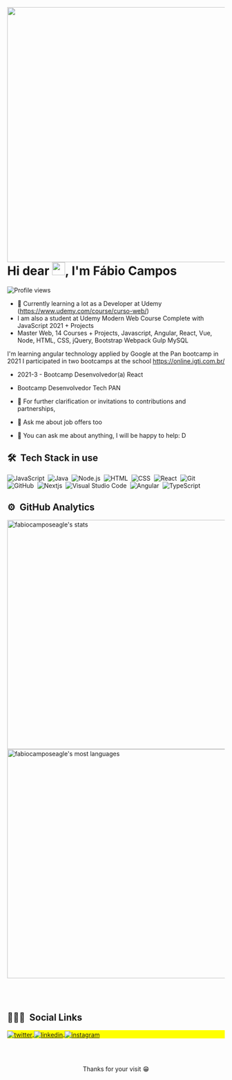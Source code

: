 <img align="right" height="590em" src="https://user-images.githubusercontent.com/62512557/138941827-e13d5c33-3a1b-434c-b946-8c737d9fefa4.png"/>

<h1 align="left">Hi dear <img src="https://raw.githubusercontent.com/kaueMarques/kaueMarques/master/hi.gif" width="30px">, I'm Fábio Campos</h1>

<p align="left"> <img src="https://komarev.com/ghpvc/?username=maykbrito&color=yellow" alt="Profile views" /> </p>
        
- 💼 Currently learning a lot as a Developer at Udemy (https://www.udemy.com/course/curso-web/)
- I am also a student at Udemy Modern Web Course Complete with JavaScript 2021 + Projects
-  Master Web, 14 Courses + Projects, Javascript, Angular, React, Vue, Node, HTML, CSS, jQuery, Bootstrap Webpack Gulp MySQL

I'm learning angular technology applied by Google at the Pan bootcamp
in 2021 I participated in two bootcamps at the school https://online.igti.com.br/

-  2021-3 - Bootcamp Desenvolvedor(a) React
-  Bootcamp Desenvolvedor Tech PAN 

- 💌 For further clarification or invitations to contributions and partnerships,
- 💬 Ask me about job offers too
- 💬 You can ask me about anything, I will be happy to help: D

## 🛠 &nbsp;Tech Stack in use

![JavaScript](https://img.shields.io/badge/-JavaScript-05122A?style=flat&logo=javascript)&nbsp;
![Java](https://img.shields.io/badge/-SQLite-05122A?style=flat&logo=sqlite)&nbsp;
![Node.js](https://img.shields.io/badge/-Node.js-05122A?style=flat&logo=node.js)&nbsp;
![HTML](https://img.shields.io/badge/-HTML-05122A?style=flat&logo=HTML5)&nbsp;
![CSS](https://img.shields.io/badge/-CSS-05122A?style=flat&logo=CSS3&logoColor=1572B6)&nbsp;
![React](https://img.shields.io/badge/-React-05122A?style=flat&logo=react)&nbsp;
![Git](https://img.shields.io/badge/-Git-05122A?style=flat&logo=git)&nbsp;
![GitHub](https://img.shields.io/badge/-GitHub-05122A?style=flat&logo=github)&nbsp;
![Nextjs](https://img.shields.io/badge/-Nextjs-05122A?style=flat&logo=markdown)&nbsp;
![Visual Studio Code](https://img.shields.io/badge/-Visual%20Studio%20Code-05122A?style=flat&logo=visual-studio-code&logoColor=007ACC)&nbsp;
![Angular](https://img.shields.io/badge/-Angular-05122A?style=flat&logo=postgresql)&nbsp;
![TypeScript](https://img.shields.io/badge/-TypeScript-05122A?style=flat&logo=postgresql)&nbsp;
  
 ## ⚙️ &nbsp;GitHub Analytics
 
<p align="left">
<img width="530em" src="https://github-readme-stats.vercel.app/api?username=fabiocamposeagle&show_icons=true&theme=vision-friendly-dark" alt="fabiocamposeagle's stats"/>
<img width="530em" src="https://github-readme-stats.vercel.app/api/top-langs/?username=fabiocamposeagle&layout=compact&theme=vision-friendly-dark" alt="fabiocamposeagle's most languages"/>
</p>

<br><br>  

## 👨🏽‍🦲 &nbsp;Social Links

<p align="left" style="background:yellow">
  
<a href="https://twitter.com/fabioeagle72" target="_blank">
  <img align="center" src="https://img.shields.io/badge/-fabioeagle72-05122A?style=flat&logo=twitter" alt="twitter"/>  
</a>
<a href="https://linkedin.com/in/fabiocamposeagle" target="_blank">
  <img align="center" src="https://img.shields.io/badge/fabiocamposeagle-05122A?style=flat&logo=linkedin" alt="linkedin"/>
</a>
<a href="https://instagram.com/fabiocamposeagle" target="_blank">
 <img align="center" src="https://img.shields.io/badge/-fabiocamposeagle-05122A?style=flat&logo=instagram" alt="instagram"/>
</a>
</p>

<br><br>

<p align='center'> Thanks for your visit 😁</p>
<!--
**fabiocamposeagle/fabiocamposeagle** is a ✨ _special_ ✨ repository because its `README.md` (this file) appears on your GitHub profile.

Here are some ideas to get you started:

- 🔭 I’m currently working on ...
- 🌱 I’m currently learning ...
- 👯 I’m looking to collaborate on ...
- 🤔 I’m looking for help with ...
- 💬 Ask me about ...
- 📫 How to reach me: ...
- 😄 Pronouns: ...
- ⚡ Fun fact: ...
-->


